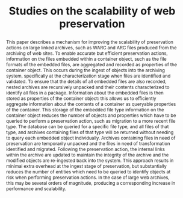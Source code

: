 ---
abstract: 'This paper describes a mechanism for improving the scalability of preservation
  actions on large linked archives, such as WARC and ARC files produced from the archiving
  of web sites.

  To enable accurate but efficient preservation actions, information on the files
  embedded within a container object, such as the file formats of the embedded files,
  are aggregated and recorded as properties of the container object. This occurs during
  the ingest of objects into the archiving system, specifically at the characterization
  stage when files are identified and validated. To ensure that the details of all
  embedded files are also recorded, nested archives are recursively unpacked and their
  contents characterized to identify all files in a package. Information about the
  embedded files is then stored as properties of the container object: this allows
  us to efficiently aggregate information about the contents of a container as queryable
  properties of the container.

  This storage of the embedded file type information on the container object reduces
  the number of objects and properties which have to be queried to perform a preservation
  action, such as migration to a more recent file type. The database can be queried
  for a specific file type, and all files of that type, and archives containing files
  of that type will be returned without needing to query each embedded object individually.

  Archives containing files in need of preservation are temporarily unpacked and the
  files in need of transformation identified and migrated. Following the preservation
  action, the internal links within the archive are updated to maintain the integrity
  of the archive and the modified objects are re-ingested back into the system.

  This approach results in minimal extra overhead at the ingest stage of preservation,
  but substantially reduces the number of entities which need to be queried to identify
  objects at risk when

  performing preservation actions. In the case of large web archives, this may be
  several orders of magnitude, producing a corresponding increase in performance and
  scalability.'
creators:
- Sharpe, Robert
- O'Sullivan, Jack
- Sinclair, Pauline
- Patel, Ismail
- Hunter, Ashley
- Blevins, Rory
date: null
document_url: https://services.phaidra.univie.ac.at/api/object/o:378060/download
grand_parent: iPRES
institutions: []
keywords:
- scalability
- web archiving
- characterization
- lisbon
landing_page_url: https://phaidra.univie.ac.at/o:378060
language: eng
layout: publication
license: CC BY-SA 2.0 AT
notes_url: null
parent: iPRES 2013
presentation_url: null
publication_type: paper
size: 447142
source_name: iPRES
title: Studies on the scalability of web preservation
year: 2013
---
